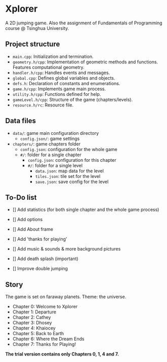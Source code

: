 # Xplorer
A 2D jumping game. Also the assignment of Fundamentals of Programming course @ Tsinghua University.

## Project structure

* `main.cpp`: Initialization and termination.
* `geometry.h/cpp`: Implementation of geometric methods and functions. Features computational geometry.
* `handler.h/cpp`: Handles events and messages.
* `global.cpp`: Defines global variables and objects.
* `defs.h`: Declaration of constants and enumerations.
* `game.h/cpp`: Implements game main process.
* `utility.h/cpp`: Functions defined for help.
* `gameLevel.h/cpp`: Structure of the game (chapters/levels).
* `resource.h/rc`: Resource file.

## Data files

* `data/`: game main configuration directory
	* `config.json/`: game settings
* `chapters/`: game chapters folder
	* `config.json`: configuration for the whole game
	* `#/`: folder for a single chapter
		* `config.json`: configuration for this chapter
		* `#/`: folder for a single level
			* `data.json`: map data for the level
			* `tiles.json`: tile set for the level
			* `save.json`: save config for the level

## To-Do list

* [] Add statistics (for both single chapter and the whole game process)
* [] Add options
* [] Add About frame

* [] Add 'thanks for playing'
* [] Add music & sounds & more background pictures

* [] Add death splash (important)

* [] Improve double jumping

## Story

The game is set on faraway planets. Theme: the universe.

* Chapter 0: Welcome to Xplorer
* Chapter 1: Departure
* Chapter 2: Cathey
* Chapter 3: Dhosey
* Chapter 4: Khaiocey
* Chapter 5: Back to Earth
* Chapter 6: Where the Dream Ends
* Chapter 7: Thanks for Playing!

**The trial version contains only Chapters 0, 1, 4 and 7.**
